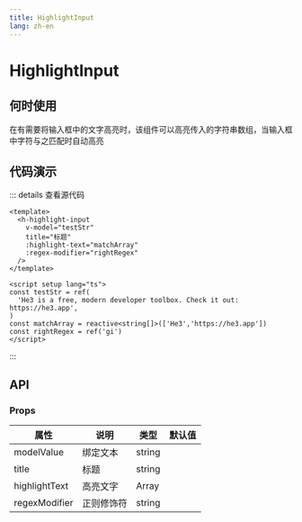 ```yaml
---
title: HighlightInput
lang: zh-en
---
```

# HighlightInput

## 何时使用

在有需要将输入框中的文字高亮时，该组件可以高亮传入的字符串数组，当输入框中字符与之匹配时自动高亮

## 代码演示

<script setup>
const page = 'He3 is a free, modern developer toolbox. Check it out: https://he3.app'
</script>

<HHighlightInput
  v-model="page"
  title="标题"
  :highlight-text="['He3','https://he3.app']"
  regex-modifier="g"
/>

::: details 查看源代码

```vue
<template>
  <h-highlight-input
    v-model="testStr"
    title="标题"
    :highlight-text="matchArray"
    :regex-modifier="rightRegex"
  />
</template>

<script setup lang="ts">
const testStr = ref(
  'He3 is a free, modern developer toolbox. Check it out: https://he3.app',
)
const matchArray = reactive<string[]>(['He3','https://he3.app'])
const rightRegex = ref('gi')
</script>

```

:::

## API

### Props

| 属性          | 说明       | 类型   | 默认值 |
| ------------- | ---------- | ------ | ------ |
| modelValue    | 绑定文本   | string |        |
| title         | 标题       | string |        |
| highlightText | 高亮文字   | Array  |        |
| regexModifier | 正则修饰符 | string |        |
